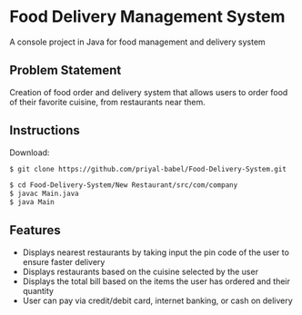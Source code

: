 # Food Delivery Management System

A console project in Java for food management and delivery system

## Problem Statement

Creation of food order and delivery system that allows users to order food of their favorite cuisine, from restaurants near them.

## Instructions

Download:
```bash
$ git clone https://github.com/priyal-babel/Food-Delivery-System.git
```
```bash
$ cd Food-Delivery-System/New Restaurant/src/com/company
$ javac Main.java
$ java Main
```

## Features

- Displays nearest restaurants by taking input the pin code of the user to ensure faster delivery
- Displays restaurants based on the cuisine selected by the user
- Displays the total bill based on the items the user has ordered and their quantity
- User can pay via credit/debit card, internet banking, or cash on delivery
